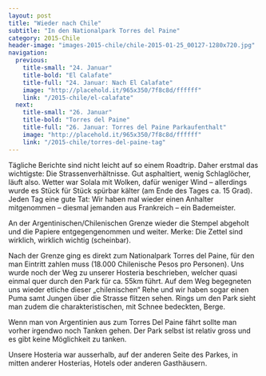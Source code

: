 ```yaml
---
layout: post
title: "Wieder nach Chile"
subtitle: "In den Nationalpark Torres del Paine"
category: 2015-Chile
header-image: "images-2015-chile/chile-2015-01-25_00127-1280x720.jpg"
navigation:
  previous:
    title-small: "24. Januar"
    title-bold: "El Calafate"
    title-full: "24. Januar: Nach El Calafate"
    image: "http://placehold.it/965x350/7f8c8d/ffffff"
    link: "/2015-chile/el-calafate"
  next:
    title-small: "26. Januar"
    title-bold: "Torres del Paine"
    title-full: "26. Januar: Torres del Paine Parkaufenthalt"
    image: "http://placehold.it/965x350/7f8c8d/ffffff"
    link: "/2015-chile/torres-del-paine-tag"
---
```

Tägliche Berichte sind nicht leicht auf so einem Roadtrip. Daher erstmal das wichtigste: Die Strassenverhältnisse. Gut asphaltiert, wenig Schlaglöcher, läuft also. Wetter war Solala mit Wolken, dafür weniger Wind – allerdings wurde es Stück für Stück spürbar kälter (am Ende des Tages ca. 15 Grad). Jeden Tag eine gute Tat: Wir haben mal wieder einen Anhalter mitgenommen – diesmal jemanden aus Frankreich – ein Bademeister. 

An der Argentinischen/Chilenischen Grenze wieder die Stempel abgeholt und die Papiere entgegengenommen und weiter. Merke: Die Zettel sind wirklich, wirklich wichtig (scheinbar).

Nach der Grenze ging es direkt zum Nationalpark Torres del Paine, für den man Eintritt zahlen muss (18.000 Chilenische Pesos pro Personen). Uns wurde noch der Weg zu unserer Hosteria beschrieben, welcher quasi einmal quer durch den Park für ca. 55km führt. Auf dem Weg begegneten uns wieder etliche dieser „chilenischen“ Rehe und wir haben sogar einen Puma samt Jungen über die Strasse flitzen sehen. Rings um den Park sieht man zudem die charakteristischen, mit Schnee bedeckten,  Berge. 

Wenn man von Argentinien aus zum Torres Del Paine fährt sollte man vorher irgendwo noch Tanken gehen. Der Park selbst ist relativ gross und es gibt keine Möglichkeit zu tanken.

Unsere Hosteria war ausserhalb, auf der anderen Seite des Parkes, in mitten anderer Hosterias, Hotels oder anderen Gasthäusern. 
